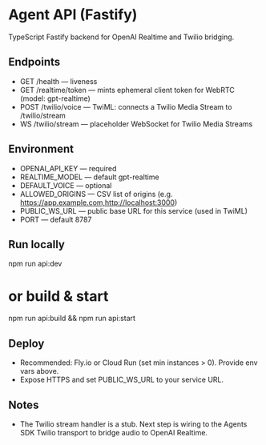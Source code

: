 # Agent API (Fastify)

TypeScript Fastify backend for OpenAI Realtime and Twilio bridging.

## Endpoints

- GET /health — liveness
- GET /realtime/token — mints ephemeral client token for WebRTC (model: gpt-realtime)
- POST /twilio/voice — TwiML: connects a Twilio Media Stream to /twilio/stream
- WS /twilio/stream — placeholder WebSocket for Twilio Media Streams

## Environment

- OPENAI_API_KEY — required
- REALTIME_MODEL — default gpt-realtime
- DEFAULT_VOICE — optional
- ALLOWED_ORIGINS — CSV list of origins (e.g. https://app.example.com,http://localhost:3000)
- PUBLIC_WS_URL — public base URL for this service (used in TwiML)
- PORT — default 8787

## Run locally

npm run api:dev
# or build & start
npm run api:build && npm run api:start

## Deploy

- Recommended: Fly.io or Cloud Run (set min instances > 0). Provide env vars above.
- Expose HTTPS and set PUBLIC_WS_URL to your service URL.

## Notes

- The Twilio stream handler is a stub. Next step is wiring to the Agents SDK Twilio transport to bridge audio to OpenAI Realtime.

